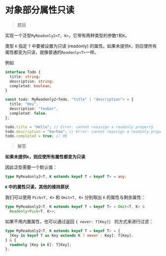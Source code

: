 # 对象部分属性只读

<BtnGroup 
  issue="https://tsch.js.org/8/solutions"
  answer="https://github.com/type-challenges/type-challenges/issues/31910"
/>

> 题目

实现一个泛型`MyReadonly2<T, K>`，它带有两种类型的参数`T`和`K`。

类型 `K` 指定 `T` 中要被设置为只读 (readonly) 的属性。如果未提供`K`，则应使所有属性都变为只读，就像普通的`Readonly<T>`一样。

例如

```ts
interface Todo {
  title: string;
  description: string;
  completed: boolean;
}

const todo: MyReadonly2<Todo, "title" | "description"> = {
  title: "Hey",
  description: "foobar",
  completed: false,
};

todo.title = "Hello"; // Error: cannot reassign a readonly property
todo.description = "barFoo"; // Error: cannot reassign a readonly property
todo.completed = true; // OK
```

> 解答

**如果未提供`K`，则应使所有属性都变为只读**

因此泛型需要一个默认值：

```ts
type MyReadonly2<T, K extends keyof T = keyof T> = any;
```

**`K` 中的属性只读，其他的维持原状**

我们可以使用 `Pick<T, K>` 和 `Omit<T, K>` 分别取出 `K` 的属性与剩余属性：

```ts
type MyReadonly2<T, K extends keyof T = keyof T> = Omit<T, K> &
  Readonly<Pick<T, K>>;
```

如果不用内置属性，也可以通过返回 `{ never: T[Key]} ` 的方式来进行过滤：

```ts
type MyReadonly2<T, K extends keyof T = keyof T> = {
  [Key in keyof T as Key extends K ? never : Key]: T[Key];
} & {
  readonly [Key in K]: T[Key];
};
```

